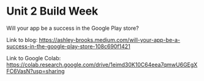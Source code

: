 # Unit 2 Build Week

Will your app be a success in the Google Play store?

Link to blog: https://ashley-brooks.medium.com/will-your-app-be-a-success-in-the-google-play-store-108c690f1421

Link to Google Colab: https://colab.research.google.com/drive/1eimd30K10C64eea7qmwU6GEgXFC6VasN?usp=sharing
